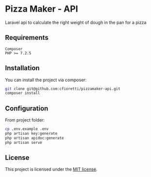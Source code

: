 # Pizza Maker - API

Laravel api to calculate the right weight of dough in the pan for a pizza

## Requirements 

    Composer
    PHP >= 7.2.5

## Installation

You can install the project via composer:
```sh
git clone git@github.com:cfioretti/pizzamaker-api.git
composer install
```

## Configuration

From project folder:
```sh
cp .env.example .env
php artisan key:generate
php artisan apidoc:generate
php artisan serve
```

## License

This project is licensed under the [MIT license](LICENSE).